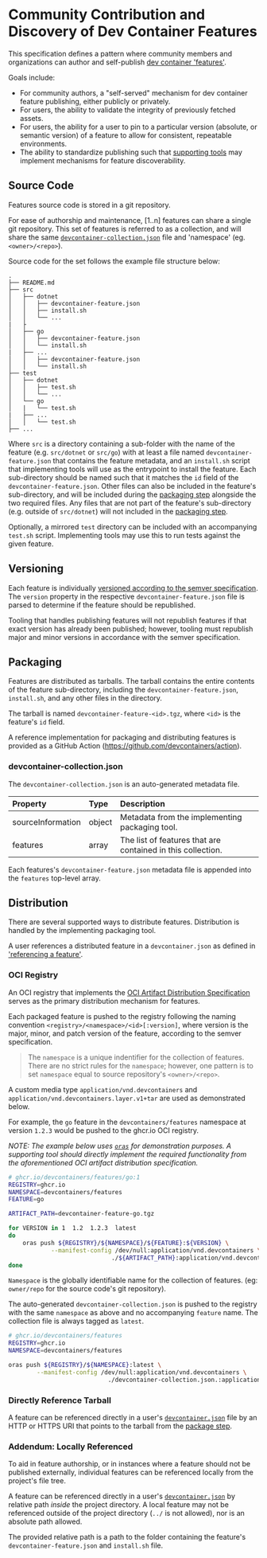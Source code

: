 # Community Contribution and Discovery of Dev Container Features

This specification defines a pattern where community members and organizations can author and self-publish [dev container 'features'](./devcontainer-features.md). 

Goals include:

- For community authors, a "self-served" mechanism for dev container feature publishing, either publicly or privately.
- For users, the ability to validate the integrity of previously fetched assets. 
- For users, the ability for a user to pin to a particular version (absolute, or semantic version) of a feature to allow for consistent, repeatable environments.
- The ability to standardize publishing such that [supporting tools](../docs/specs/supporting-tools.md) may implement mechanisms for feature discoverability.

## Source Code

Features source code is stored in a git repository.

For ease of authorship and maintenance, [1..n] features can share a single git repository.  This set of features is referred to as a collection, and will share the same [`devcontainer-collection.json`](#devcontainer-collection.json) file and 'namespace' (eg. `<owner>/<repo>`).

Source code for the set follows the example file structure below:

```
.
├── README.md
├── src
│   ├── dotnet
│   │   ├── devcontainer-feature.json
│   │   ├── install.sh
│   │   └── ...
|   ├
│   ├── go
│   │   ├── devcontainer-feature.json
│   │   └── install.sh
|   ├── ...
│   │   ├── devcontainer-feature.json
│   │   └── install.sh
├── test
│   ├── dotnet
│   │   ├── test.sh
│   │   └── ...
│   └── go
│   |   └── test.sh
|   ├── ...
│   │   └── test.sh
├── ...
```

Where `src` is a directory containing a sub-folder with the name of the feature (e.g. `src/dotnet` or `src/go`) with at least a file named `devcontainer-feature.json` that contains the feature metadata, and an `install.sh` script that implementing tools will use as the entrypoint to install the feature.  Each sub-directory should be named such that it matches the `id` field of the `devcontainer-feature.json`.  Other files can also be included in the feature's sub-directory, and will be included during the [packaging step](#packaging) alongside the two required files.  Any files that are not part of the feature's sub-directory (e.g. outside of `src/dotnet`) will not included in the [packaging step](#packaging).

Optionally, a mirrored `test` directory can be included with an accompanying `test.sh` script.  Implementing tools may use this to run tests against the given feature.

## Versioning

Each feature is individually [versioned according to the semver specification](https://semver.org/).  The `version` property in the respective `devcontainer-feature.json` file is parsed to determine if the feature should be republished.

Tooling that handles publishing features will not republish features if that exact version has already been published; however, tooling must republish major and minor versions in accordance with the semver specification.

## Packaging

Features are distributed as tarballs.  The tarball contains the entire contents of the feature sub-directory, including the `devcontainer-feature.json`, `install.sh`, and any other files in the directory.

The tarball is named `devcontainer-feature-<id>.tgz`, where `<id>` is the feature's `id` field.

A reference implementation for packaging and distributing features is provided as a GitHub Action (https://github.com/devcontainers/action).


### devcontainer-collection.json

The `devcontainer-collection.json` is an auto-generated metadata file.

| Property | Type | Description |
| :--- | :--- | :--- |
| sourceInformation | object | Metadata from the implementing packaging tool. |
| features | array | The list of features that are contained in this collection.|

Each features's `devcontainer-feature.json` metadata file is appended into the `features` top-level array.

## Distribution

There are several supported ways to distribute features.  Distribution is handled by the implementing packaging tool.

A user references a distributed feature in a `devcontainer.json` as defined in ['referencing a feature'](./devcontainer-features.md#Referencing-a-feature).

### OCI Registry

An OCI registry that implements the [OCI Artifact Distribution Specification](https://github.com/opencontainers/distribution-spec) serves as the primary distribution mechanism for features.

Each packaged feature is pushed to the registry following the naming convention `<registry>/<namespace>/<id>[:version]`, where version is the major, minor, and patch version of the feature, according to the semver specification.

> The `namespace` is a unique indentifier for the collection of features.  There are no strict rules for the `namespace`; however, one pattern is to set `namespace` equal to source repository's `<owner>/<repo>`. 

A custom media type `application/vnd.devcontainers` and `application/vnd.devcontainers.layer.v1+tar` are used as demonstrated below.

For example, the `go` feature in the `devcontainers/features` namespace at version `1.2.3` would be pushed to the ghcr.io OCI registry.  

_NOTE: The example below uses [`oras`](https://oras.land/) for demonstration purposes.  A supporting tool should directly implement the required functionality from the aforementioned OCI artifact distribution specification._
```bash
# ghcr.io/devcontainers/features/go:1 
REGISTRY=ghcr.io
NAMESPACE=devcontainers/features
FEATURE=go

ARTIFACT_PATH=devcontainer-feature-go.tgz

for VERSION in 1  1.2  1.2.3  latest
do
    oras push ${REGISTRY}/${NAMESPACE}/${FEATURE}:${VERSION} \
            --manifest-config /dev/null:application/vnd.devcontainers \
                             ./${ARTIFACT_PATH}:application/vnd.devcontainers.layer.v1+tar
done

```

`Namespace` is the globally identifiable name for the collection of features. (eg: `owner/repo` for the source code's git repository).

The auto-generated `devcontainer-collection.json` is pushed to the registry with the same `namespace` as above and no accompanying `feature` name. The collection file is always tagged as `latest`.

```bash
# ghcr.io/devcontainers/features
REGISTRY=ghcr.io
NAMESPACE=devcontainers/features

oras push ${REGISTRY}/${NAMESPACE}:latest \
        --manifest-config /dev/null:application/vnd.devcontainers \
                            ./devcontainer-collection.json.:application/vnd.devcontainers.layer.v1+json
```

### Directly Reference Tarball

A feature can be referenced directly in a user's [`devcontainer.json`](/docs/specs/devcontainer-reference.md#devcontainerjson) file by an HTTP or HTTPS URI that points to the tarball from the [package step](#packaging).

### Addendum: Locally Referenced

To aid in feature authorship, or in instances where a feature should not be published externally, individual features can be referenced locally from the project's file tree.

A feature can be referenced directly in a user's [`devcontainer.json`](/docs/specs/devcontainer-reference.md#devcontainerjson) by relative path _inside_ the project directory.  A local feature may not be referenced outside of the project directory (`../` is not allowed), nor is an absolute path allowed.  

The provided relative path is a path to the folder containing the feature's `devcontainer-feature.json` and `install.sh` file.
